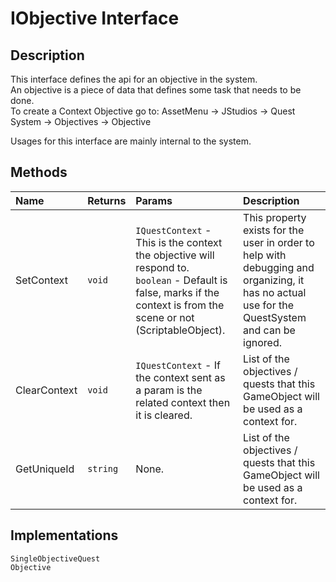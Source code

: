# IObjective <span>Interface</span>

## Description
This interface defines the api for an objective in the system.<br>
An objective is a piece of data that defines some task that needs to be done.<br>
To create a Context Objective go to: AssetMenu &rarr; JStudios &rarr; Quest System &rarr; Objectives &rarr; Objective

Usages for this interface are mainly internal to the system.

## Methods
| Name | Returns | Params | Description
|:--- |:---|:--- | :--- |
| SetContext | `void` | <span class='jdl-questsystem-questcontexts-questcontext'>`IQuestContext`</span> - This is the context the objective will respond to.<br>`boolean` - Default is false, marks if the context is from the scene or not (ScriptableObject). | This property exists for the user in order to help with debugging and organizing, it has no actual use for the QuestSystem and can be ignored. |
| ClearContext | `void` | <span class='jdl-questsystem-questcontexts-questcontext'>`IQuestContext`</span> - If the context sent as a param is the related context then it is cleared. | List of the objectives / quests that this GameObject will be used as a context for. |
| GetUniqueId | `string` | None. | List of the objectives / quests that this GameObject will be used as a context for. |

## Implementations
<span class='jdl-questsystem-quests-soq'>`SingleObjectiveQuest`</span><br>
<span class='jdl-questsystem-quests-objective'>`Objective`</span>
